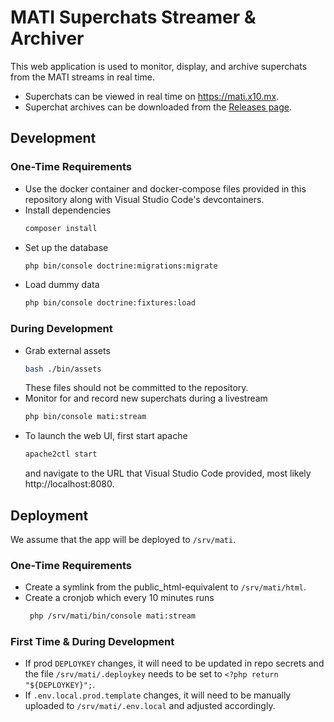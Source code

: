 # MATI Superchats Streamer & Archiver
This web application is used to monitor, display, and archive superchats from the MATI streams in real time.
* Superchats can be viewed in real time on https://mati.x10.mx.
* Superchat archives can be downloaded from the [Releases page](https://github.com/iCantSneed/mati-superchats/releases).

## Development
### One-Time Requirements
* Use the docker container and docker-compose files provided in this repository along with Visual Studio Code's devcontainers.
* Install dependencies
  ```bash
  composer install
  ```
* Set up the database
  ```bash
  php bin/console doctrine:migrations:migrate
  ```
* Load dummy data
  ```bash
  php bin/console doctrine:fixtures:load
  ```

### During Development
* Grab external assets
  ```bash
  bash ./bin/assets
  ```
  These files should not be committed to the repository.
* Monitor for and record new superchats during a livestream
  ```bash
  php bin/console mati:stream
  ```
* To launch the web UI, first start apache
  ```bash
  apache2ctl start
  ```
  and navigate to the URL that Visual Studio Code provided, most likely http://localhost:8080.

## Deployment
We assume that the app will be deployed to `/srv/mati`.

### One-Time Requirements
* Create a symlink from the public_html-equivalent to `/srv/mati/html`.
* Create a cronjob which every 10 minutes runs
  ```bash
   php /srv/mati/bin/console mati:stream
   ```

### First Time & During Development
* If prod `DEPLOYKEY` changes, it will need to be updated in repo secrets and the file `/srv/mati/.deploykey` needs to be set to `<?php return "${DEPLOYKEY}";`.
* If `.env.local.prod.template` changes, it will need to be manually uploaded to `/srv/mati/.env.local` and adjusted accordingly.
